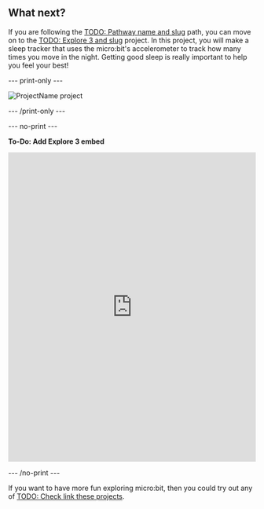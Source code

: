 ## What next?

If you are following the [TODO: Pathway name and slug](https://projects.raspberrypi.org/en/raspberrypi/path-name) path, you can move on to the [TODO: Explore 3 and slug](https://projects.raspberrypi.org/en/projects/project-name) project. In this project, you will make a sleep tracker that uses the micro:bit's accelerometer to track how many times you move in the night. Getting good sleep is really important to help you feel your best!

--- print-only ---

![ProjectName project](images/projectname-project.png)

--- /print-only ---

--- no-print ---

**To-Do: Add Explore 3 embed**

<div style="position:relative;height:0;padding-bottom:125%;overflow:hidden;"><iframe style="position:absolute;top:0;left:0;width:100%;height:100%;" src="https://makecode.microbit.org/---run?id=_h86K9q8Yb49s" allowfullscreen="allowfullscreen" sandbox="allow-popups allow-forms allow-scripts allow-same-origin" frameborder="0"></iframe></div>


--- /no-print ---

If you want to have more fun exploring micro:bit, then you could try out any of [TODO: Check link these projects](https://projects.raspberrypi.org/en/projects?software%5B%5D=makecode&curriculum%5B%5D=%201).